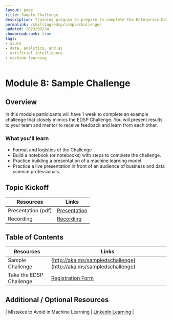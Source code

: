 ```yaml
---
layout: page
title: Sample Challenge
description: Training program to prepare to complete the Enterprise Data Science Challenge.
permalink: /skilling/edsp/samplechallenge/
updated: 2023/03/24
showbreadcrumb: true
tags: 
- azure
- data, analytics, and ai
- artificial intelligence
- machine learning
---
```



# Module 8: Sample Challenge

## Overview

In this module participants will have 1 week to complete an example challenge that closely mimics the EDSP Challenge.  You will present results to your team and mentor to receive feedback and learn from each other.

### What you'll learn

- Format and logistics of the Challenge
- Build a notebook (or notebooks) with steps to complete the challenge.
- Practice building a presentation of a machine learning model
- Practice a live presentation in front of an audience of business and data science professionals.

## Topic Kickoff

| Resources          | Links                            |
|-------------------|----------------------------------|
| Presentation (pdf)       |  [Presentation](./Presentations) |
| Recording     |  [Recording](https://msuspartners.eventbuilder.com/event/71909?source=EDSPTraining)|


## Table of Contents 

| Resources          | Links                            |
|-------------------|----------------------------------|
| Sample Challenge      | [http://aka.ms/sampledschallenge](http://aka.ms/sampledschallenge) | 
| Take the EDSP Challenge        | [Registration Form](https://nam06.safelinks.protection.outlook.com/?url=https%3A%2F%2Fforms.office.com%2Fpages%2Fresponsepage.aspx%3Fid%3Dv4j5cvGGr0GRqy180BHbR_TeHpjnH61IokK125Gy1-VUQzA5SlpMQlVaMVRZUjIyOEJFSlk1TUVDNC4u&data=04%7C01%7Ccamatthews%40microsoft.com%7Cb375939bc5e045f94d4a08da05f981d5%7C72f988bf86f141af91ab2d7cd011db47%7C1%7C0%7C637828866496609352%7CUnknown%7CTWFpbGZsb3d8eyJWIjoiMC4wLjAwMDAiLCJQIjoiV2luMzIiLCJBTiI6Ik1haWwiLCJXVCI6Mn0%3D%7C3000&sdata=UVlwelnkGJsZapWBTQN3IsObt0I4vlMsSlbJI21cPMA%3D&reserved=0) | 


## Additional / Optional Resources 
| Mistakes to Avoid in Machine Learning        | [Linkedin Learning](https://www.linkedin.com/learning-login/share?account=3322&forceAccount=false&redirect=https%3A%2F%2Fwww.linkedin.com%2Flearning%2Fmistakes-to-avoid-in-machine-learning%3Ftrk%3Dshare_ent_url%26shareId%3DG4jGd0BXTyW5v1vVuPeBUA%253D%253D) | 
